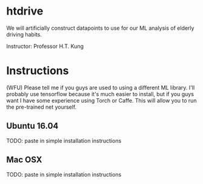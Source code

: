# htdrive
We will artificially construct datapoints to use for our ML analysis of elderly driving habits. 

Instructor: Professor H.T. Kung


# Instructions

(WFU) Please tell me if you guys are used to using a different ML library. I'll probably use tensorflow because it's much easier to install, but if you guys want I have some experience using Torch or Caffe. This will allow you to run the pre-trained net yourself. 

## Ubuntu 16.04

TODO: paste in simple installation instructions

## Mac OSX

TODO: paste in simple installation instructions
